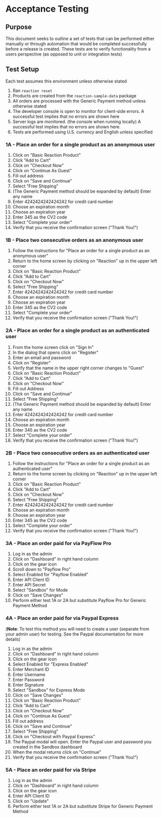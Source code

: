 # Acceptance Testing

## Purpose

This document seeks to outline a set of tests that can be performed
either manually or through automation that would be completed successfully
before a release is created. These tests are to verify functionality from
a users perspective (as opposed to unit or integration tests)

## Test Setup

Each test assumes this environment unless otherwise stated

1.  Ran `reaction reset`
2.  Products are created from the `reaction-sample-data` package
3.  All orders are processed with the Generic Payment method unless otherwise stated
4.  The developer console is open to monitor for client-side errors. A successful
    test implies that no errors are shown here
5.  Server logs are monitored. (the console when running locally) A successful test 
    implies that no errors are shown here.
6.  Tests are performed using U.S. currency and English unless specified

### 1A - Place an order for a single product as an anonymous user

1.  Click on "Basic Reaction Product"
2.  Click "Add to Cart"
3.  Click on "Checkout Now"
4.  Click on "Continue As Guest"
5.  Fill out address
6.  Click on "Save and Continue"
7.  Select "Free Shipping"
8.  (The Generic Payment method should be expanded by default) Enter any name
9.  Enter 4242424242424242 for credit card number
10. Choose an expiration month
11. Choose an expiration year
12. Enter 345 as the CV2 code
13. Select "Complete your order"
14. Verify that you receive the confirmation screen ("Thank You!")

### 1B - Place two consecutive orders as an anonymous user

1.  Follow the instructions for "Place an order for a single product as an anonymous user"
2.  Return to the home screen by clicking on "Reaction" up in the upper left corner
3.  Click on "Basic Reaction Product"
4.  Click "Add to Cart"
5.  Click on "Checkout Now"
6.  Select "Free Shipping"
7.  Enter 4242424242424242 for credit card number
8.  Choose an expiration month
9.  Choose an expiration year
10. Enter 345 as the CV2 code
11. Select "Complete your order"
12. Verify that you receive the confirmation screen ("Thank You!")

### 2A - Place an order for a single product as an authenticated user

1.  From the home screen click on "Sign In"
2.  In the dialog that opens click on "Register"
3.  Enter an email and password
4.  Click on "Register"
5.  Verify that the name in the upper right corner changes to "Guest"
6.  Click on "Basic Reaction Product"
7.  Click "Add to Cart"
8.  Click on "Checkout Now"
9.  Fill out Address
10. Click on "Save and Continue"
11. Select "Free Shipping"
12. (The Generic Payment method should be expanded by default) Enter any name
13. Enter 4242424242424242 for credit card number
14. Choose an expiration month
15. Choose an expiration year
16. Enter 345 as the CV2 code
17. Select "Complete your order"
18. Verify that you receive the confirmation screen ("Thank You!")

### 2B - Place two consecutive orders as an authenticated user

1.  Follow the instructions for "Place an order for a single product as an authenticated user"
2.  Return to the home screen by clicking on "Reaction" up in the upper left corner
3.  Click on "Basic Reaction Product"
4.  Click "Add to Cart"
5.  Click on "Checkout Now"
6.  Select "Free Shipping"
7.  Enter 4242424242424242 for credit card number
8.  Choose an expiration month
9.  Choose an expiration year
10. Enter 345 as the CV2 code
11. Select "Complete your order"
12. Verify that you receive the confirmation screen ("Thank You!")

### 3A - Place an order paid for via PayFlow Pro

1.  Log in as the admin
2.  Click on "Dashboard" in right hand column
3.  Click on the gear icon
4.  Scroll down to "Payflow Pro"
5.  Select Enabled for "Payflow Enabled"
6.  Enter API Client ID
7.  Enter API Secret
8.  Select "Sandbox" for Mode
9.  Click on "Save Changes"
10. Perform either test 1A or 2A but substitute Payflow Pro for Generic Payment Method

### 4A - Place an order paid for via Paypal Express

(**Note**: To test this method you will need to create a user (separate from your admin user) for testing. See
the Paypal documentation for more details)

1.  Log in as the admin
2.  Click on "Dashboard" in right hand column
3.  Click on the gear icon
4.  Select Enabled for "Express Enabled"
5.  Enter Merchant ID
6.  Enter Username
7.  Enter Password
8.  Enter Signature
9.  Select "Sandbox" for Express Mode
10. Click on "Save Changes"
11. Click on "Basic Reaction Product"
12. Click "Add to Cart"
13. Click on "Checkout Now"
14. Click on "Continue As Guest"
15. Fill out address
16. Click on "Save and Continue"
17. Select "Free Shipping"
18. Click on "Checkout with Paypal Express"
19. The Paypal modal will open. Enter the Paypal user and password you created in the Sandbox dashboard
20. When the modal returns click on "Continue"
21. Verify that you receive the confirmation screen ("Thank You!")

### 5A - Place an order paid for via Stripe

1.  Log in as the admin
2.  Click on "Dashboard" in right hand column
3.  Click on the gear icon
4.  Enter API Client ID
5.  Click on "Update"
6.  Perform either test 1A or 2A but substitute Stripe for Generic Payment Method
